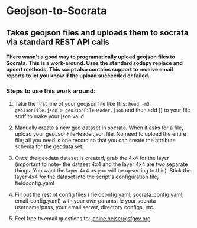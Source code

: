 # Geojson-to-Socrata

## Takes geojson files and uploads them to socrata via standard REST API calls

#### There wasn't a good way to programatically upload geojson files to Socrata. This is a work-around. Uses the standard sodapy replace and upsert methods. This script also contains support to receive email reports to let you know if the upload succeeded or failed.

### Steps to use this work around:

1. Take the first line of your geojson file like this:
`head -n3 geoJsonFile.json > geoJsonFileHeader.json`
and then add ]} to your file stuff to make your json valid. 

2. Manually create a new geo dataset in socrata. When it asks for a file, upload your geoJsonFileHeader.json file. No need to upload the entire file; all you need is one record so that you can create the attribute schema for the geodata set. 

3. Once the geodata dataset is created, grab the 4x4 for the layer (important to note- the dataset 4x4 and the layer 4x4 are two separate things. You want the layer 4x4 as you will be upserting to this). Stick the layer 4x4 for the dataset into the script's configuration file, fieldconfig.yaml

4. Fill out the rest of config files ( fieldconfig.yaml, socrata_config.yaml, email_config.yaml) with your own params. Ie your socrata username/pass, your email server, directory configs, etc. 

6. Feel free to email questions to: janine.heiser@sfgov.org		